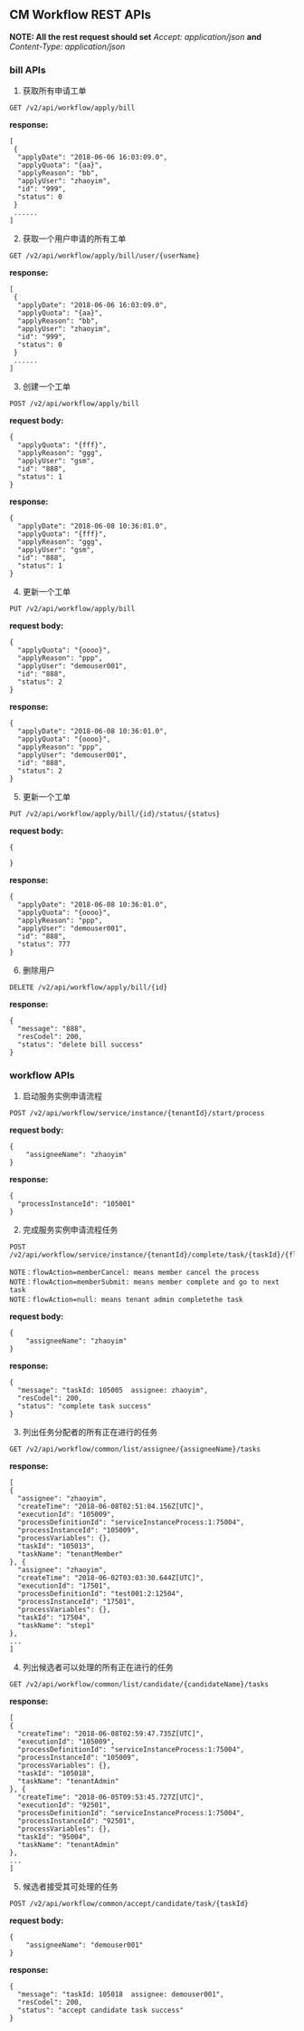 ## CM Workflow REST APIs

__NOTE: All the rest request should set__ _Accept: application/json_ __and__ _Content-Type: application/json_

### bill APIs

1. 获取所有申请工单
```
GET /v2/api/workflow/apply/bill
```
__response:__
```
[
 {
  "applyDate": "2018-06-06 16:03:09.0",
  "applyQuota": "{aa}",
  "applyReason": "bb",
  "applyUser": "zhaoyim",
  "id": "999",
  "status": 0
 }
 ......
]
```

2. 获取一个用户申请的所有工单
```
GET /v2/api/workflow/apply/bill/user/{userName}
```
__response:__
```
[
 {
  "applyDate": "2018-06-06 16:03:09.0",
  "applyQuota": "{aa}",
  "applyReason": "bb",
  "applyUser": "zhaoyim",
  "id": "999",
  "status": 0
 }
 ......
]
```

3. 创建一个工单
```
POST /v2/api/workflow/apply/bill
```
__request body:__
```
{
  "applyQuota": "{fff}",
  "applyReason": "ggg",
  "applyUser": "gsm",
  "id": "888",
  "status": 1
}
```

__response:__
```
{
  "applyDate": "2018-06-08 10:36:01.0",
  "applyQuota": "{fff}",
  "applyReason": "ggg",
  "applyUser": "gsm",
  "id": "888",
  "status": 1
}
```



4. 更新一个工单
```
PUT /v2/api/workflow/apply/bill
```

__request body:__
```
{
  "applyQuota": "{oooo}",
  "applyReason": "ppp",
  "applyUser": "demouser001",
  "id": "888",
  "status": 2
}
```


__response:__
```
{
  "applyDate": "2018-06-08 10:36:01.0",
  "applyQuota": "{oooo}",
  "applyReason": "ppp",
  "applyUser": "demouser001",
  "id": "888",
  "status": 2
}
```


5. 更新一个工单
```
PUT /v2/api/workflow/apply/bill/{id}/status/{status}
```

__request body:__
```
{

}
```


__response:__
```
{
  "applyDate": "2018-06-08 10:36:01.0",
  "applyQuota": "{oooo}",
  "applyReason": "ppp",
  "applyUser": "demouser001",
  "id": "888",
  "status": 777
}
```



6. 删除用户
```
DELETE /v2/api/workflow/apply/bill/{id}
``` 

__response:__
```
{
  "message": "888",
  "resCodel": 200,
  "status": "delete bill success"
}
```



### workflow APIs

1. 启动服务实例申请流程
```
POST /v2/api/workflow/service/instance/{tenantId}/start/process
```
__request body:__
```
{
    "assigneeName": "zhaoyim"
}
```

__response:__
```
{
  "processInstanceId": "105001"
}
```


2. 完成服务实例申请流程任务
```
POST /v2/api/workflow/service/instance/{tenantId}/complete/task/{taskId}/{flowAction}

NOTE：flowAction=memberCancel: means member cancel the process
NOTE：flowAction=memberSubmit: means member complete and go to next task
NOTE：flowAction=null: means tenant admin completethe task

```
__request body:__
```
{
    "assigneeName": "zhaoyim"
}
```

__response:__
```
{
  "message": "taskId: 105005  assignee: zhaoyim",
  "resCodel": 200,
  "status": "complete task success"
}
```


3. 列出任务分配者的所有正在进行的任务

```
GET /v2/api/workflow/common/list/assignee/{assigneeName}/tasks
```
__response:__
```
[
{
  "assignee": "zhaoyim",
  "createTime": "2018-06-08T02:51:04.156Z[UTC]",
  "executionId": "105009",
  "processDefinitionId": "serviceInstanceProcess:1:75004",
  "processInstanceId": "105009",
  "processVariables": {},
  "taskId": "105013",
  "taskName": "tenantMember"
}, {
  "assignee": "zhaoyim",
  "createTime": "2018-06-02T03:03:30.644Z[UTC]",
  "executionId": "17501",
  "processDefinitionId": "test001:2:12504",
  "processInstanceId": "17501",
  "processVariables": {},
  "taskId": "17504",
  "taskName": "step1"
}, 
...
]
```

4. 列出候选者可以处理的所有正在进行的任务

```
GET /v2/api/workflow/common/list/candidate/{candidateName}/tasks
```
__response:__
```
[
{
  "createTime": "2018-06-08T02:59:47.735Z[UTC]",
  "executionId": "105009",
  "processDefinitionId": "serviceInstanceProcess:1:75004",
  "processInstanceId": "105009",
  "processVariables": {},
  "taskId": "105018",
  "taskName": "tenantAdmin"
}, {
  "createTime": "2018-06-05T09:53:45.727Z[UTC]",
  "executionId": "92501",
  "processDefinitionId": "serviceInstanceProcess:1:75004",
  "processInstanceId": "92501",
  "processVariables": {},
  "taskId": "95004",
  "taskName": "tenantAdmin"
},
...
]
```

5. 候选者接受其可处理的任务
```
POST /v2/api/workflow/common/accept/candidate/task/{taskId}
```
__request body:__
```
{
    "assigneeName": "demouser001"
}
```

__response:__
```
{
  "message": "taskId: 105018  assignee: demouser001",
  "resCodel": 200,
  "status": "accept candidate task success"
}
```










